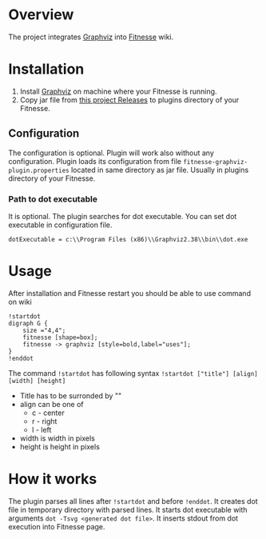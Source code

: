 # Overview

The project integrates [Graphviz](http://www.graphviz.org/) into [Fitnesse](http://www.fitnesse.org/) wiki.

# Installation

1. Install [Graphviz](http://www.graphviz.org/Download.php) on machine where your Fitnesse is running.
2. Copy jar file from [this project Releases](https://github.com/sbellus/fitnesse-graphviz-plugin/releases) to plugins directory of your Fitnesse.

## Configuration

The configuration is optional. Plugin will work also without any configuration.
Plugin loads its configuration from file ```fitnesse-graphviz-plugin.properties``` located in same directory as jar file. Usually in plugins directory of your Fitnesse.

### Path to dot executable
It is optional. The plugin searches for dot executable. You can set dot executable in configuration file.  
```
dotExecutable = c:\\Program Files (x86)\\Graphviz2.38\\bin\\dot.exe
```

# Usage

After installation and Fitnesse restart you should be able to use command on wiki
```
!startdot
digraph G {
	size ="4,4";
	fitnesse [shape=box];
    fitnesse -> graphviz [style=bold,label="uses"];
}
!enddot
```

The command ```!startdot``` has following syntax ```!startdot ["title"] [align] [width] [height]```
* Title has to be surronded by "" 
* align can be one of
  * c - center
  * r - right
  * l - left
* width is width in pixels 
* height is height in pixels

# How it works

The plugin parses all lines after ```!startdot``` and before ```!enddot```.
It creates dot file in temporary directory with parsed lines.
It starts dot executable with arguments ```dot -Tsvg <generated dot file>```.
It inserts stdout from dot execution into Fitnesse page.   
